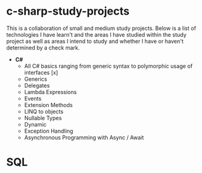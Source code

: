 # c-sharp-study-projects
This is a collaboration of small and medium study projects. Below is a list of technologies I have learn't and the areas I have studied within the study project as well as areas I intend to study and whether I have or haven't determined by a check mark.

- **C#**
  - All C# basics ranging from generic syntax to polymorphic usage of interfaces [x]
  - Generics
  - Delegates
  - Lambda Expressions
  - Events
  - Extension Methods
  - LINQ to objects
  - Nullable Types
  - Dynamic
  - Exception Handling
  - Asynchronous Programming with Async / Await 

# SQL
